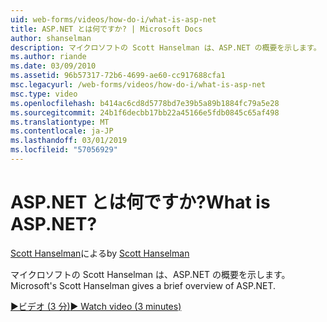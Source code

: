 ```yaml
---
uid: web-forms/videos/how-do-i/what-is-asp-net
title: ASP.NET とは何ですか? | Microsoft Docs
author: shanselman
description: マイクロソフトの Scott Hanselman は、ASP.NET の概要を示します。
ms.author: riande
ms.date: 03/09/2010
ms.assetid: 96b57317-72b6-4699-ae60-cc917688cfa1
msc.legacyurl: /web-forms/videos/how-do-i/what-is-asp-net
msc.type: video
ms.openlocfilehash: b414ac6cd8d5778bd7e39b5a89b1884fc79a5e28
ms.sourcegitcommit: 24b1f6decbb17bb22a45166e5fdb0845c65af498
ms.translationtype: MT
ms.contentlocale: ja-JP
ms.lasthandoff: 03/01/2019
ms.locfileid: "57056929"
---
```

<a name="what-is-aspnet"></a><span data-ttu-id="0909c-104">ASP.NET とは何ですか?</span><span class="sxs-lookup"><span data-stu-id="0909c-104">What is ASP.NET?</span></span>
====================
<span data-ttu-id="0909c-105">[Scott Hanselman](https://github.com/shanselman)による</span><span class="sxs-lookup"><span data-stu-id="0909c-105">by [Scott Hanselman](https://github.com/shanselman)</span></span>

<span data-ttu-id="0909c-106">マイクロソフトの Scott Hanselman は、ASP.NET の概要を示します。</span><span class="sxs-lookup"><span data-stu-id="0909c-106">Microsoft's Scott Hanselman gives a brief overview of ASP.NET.</span></span>

[<span data-ttu-id="0909c-107">&#9654;ビデオ (3 分)</span><span class="sxs-lookup"><span data-stu-id="0909c-107">&#9654; Watch video (3 minutes)</span></span>](https://channel9.msdn.com/Blogs/ASP-NET-Site-Videos/what-is-asp-net)
